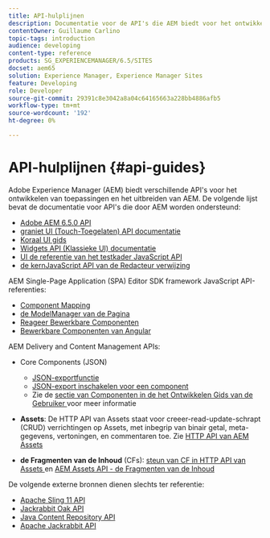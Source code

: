 ```yaml
---
title: API-hulplijnen
description: Documentatie voor de API's die AEM biedt voor het ontwikkelen van toepassingen
contentOwner: Guillaume Carlino
topic-tags: introduction
audience: developing
content-type: reference
products: SG_EXPERIENCEMANAGER/6.5/SITES
docset: aem65
solution: Experience Manager, Experience Manager Sites
feature: Developing
role: Developer
source-git-commit: 29391c8e3042a8a04c64165663a228bb4886afb5
workflow-type: tm+mt
source-wordcount: '192'
ht-degree: 0%

---
```


# API-hulplijnen {#api-guides}

Adobe Experience Manager (AEM) biedt verschillende API&#39;s voor het ontwikkelen van toepassingen en het uitbreiden van AEM. De volgende lijst bevat de documentatie voor API&#39;s die door AEM worden ondersteund:

* [ Adobe AEM 6.5.0 API ](https://www.adobe.io/experience-manager/reference-materials/6-5/javadoc/index.html)
* [ graniet UI (Touch-Toegelaten) API documentatie ](https://www.adobe.io/experience-manager/reference-materials/6-5/granite-ui/api/index.html)
* [ Koraal UI gids ](https://www.adobe.io/experience-manager/reference-materials/6-5/coral-ui/coralui3/index.html)
* [ Widgets API (Klassieke UI) documentatie ](https://www.adobe.io/experience-manager/reference-materials/6-5/widgets-api/index.html)
* [ UI de referentie van het testkader JavaScript API ](https://www.adobe.io/experience-manager/reference-materials/6-5/test-api/index.html)
* [ de kernJavaScript API van de Redacteur verwijzing ](https://www.adobe.io/experience-manager/reference-materials/6-5/jsdoc/ui-touch/editor-core/index.html)

AEM Single-Page Application (SPA) Editor SDK framework JavaScript API-referenties:

* [ Component Mapping ](https://www.npmjs.com/package/@adobe/aem-spa-component-mapping)
* [ de ModelManager van de Pagina ](https://www.npmjs.com/package/@adobe/aem-spa-page-model-manager)
* [ Reageer Bewerkbare Componenten ](https://www.npmjs.com/package/@adobe/aem-react-editable-components)
* [ Bewerkbare Componenten van Angular ](https://www.npmjs.com/package/@adobe/aem-angular-editable-components)

AEM Delivery and Content Management APIs:

* Core Components (JSON)

   * [JSON-exportfunctie](/help/sites-developing/json-exporter.md)
   * [JSON-export inschakelen voor een component](/help/sites-developing/json-exporter-components.md)
   * Zie de [ sectie van Componenten in de het Ontwikkelen Gids van de Gebruiker ](/help/sites-developing/getting-started.md) voor meer informatie

* **Assets**: De HTTP API van Assets staat voor creeer-read-update-schrapt (CRUD) verrichtingen op Assets, met inbegrip van binair getal, meta-gegevens, vertoningen, en commentaren toe. Zie [ HTTP API van AEM Assets ](/help/assets/mac-api-assets.md)

* **de Fragmenten van de Inhoud** (CFs): [ steun van CF in HTTP API van Assets ](/help/assets/assets-api-content-fragments.md) en [ AEM Assets API - de Fragmenten van de Inhoud ](https://www.adobe.io/experience-manager/reference-materials/6-5/assets-api-content-fragments/index.html)

De volgende externe bronnen dienen slechts ter referentie:

* [ Apache Sling 11 API ](https://sling.apache.org/apidocs/sling11/)
* [ Jackrabbit Oak API ](https://jackrabbit.apache.org/oak/docs/oak_api/overview.html)
* [ Java Content Repository API ](https://www.adobe.io/experience-manager/reference-materials/spec/javax.jcr/javadocs/jcr-2.0/index.html)
* [ Apache Jackrabbit API ](https://jackrabbit.apache.org/api)

